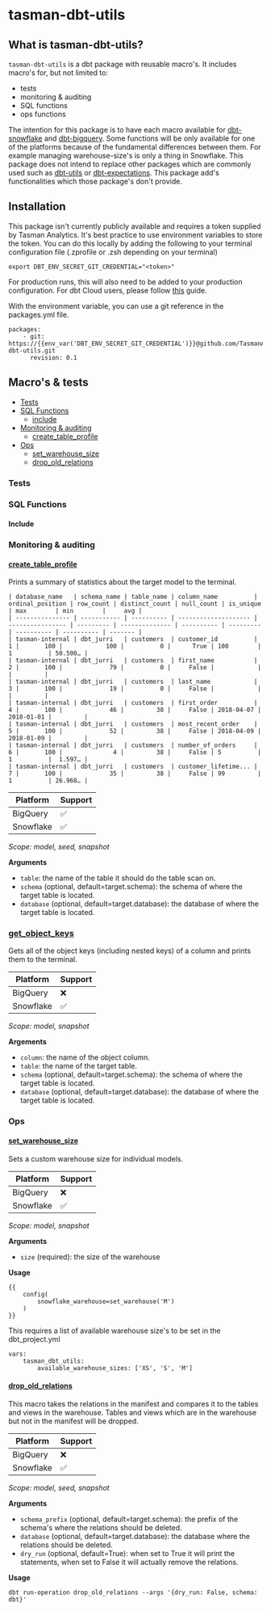 # tasman-dbt-utils

## What is tasman-dbt-utils?
`tasman-dbt-utils` is a dbt package with reusable macro's. It includes macro's for, but not limited to:
- tests
- monitoring & auditing
- SQL functions
- ops functions

The intention for this package is to have each macro available for [dbt-snowflake](https://github.com/dbt-labs/dbt-snowflake) and [dbt-bigquery](https://github.com/dbt-labs/dbt-bigquery). Some functions will be only available for one of the platforms because of the fundamental differences between them. For example managing warehouse-size's is only a thing in Snowflake. This package does not intend to replace other packages which are commonly used such as [dbt-utils](https://github.com/dbt-labs/dbt-utils) or [dbt-expectations](https://github.com/calogica/dbt-expectations). This package add's functionalities which those package's don't provide.

## Installation

This package isn't currently publicly available and requires a token supplied by Tasman Analytics. It's best practice to use environment variables to store the token. You can do this locally by adding the following to your terminal configuration file (.zprofile or .zsh depending on your terminal)

```
export DBT_ENV_SECRET_GIT_CREDENTIAL="<token>"
```

For production runs, this will also need to be added to your production configuration. For dbt Cloud users, please follow [this](https://docs.getdbt.com/docs/build/packages) guide.

With the environment variable, you can use a git reference in the packages.yml file.

```
packages:
    - git: https://{{env_var('DBT_ENV_SECRET_GIT_CREDENTIAL')}}@github.com/TasmanAnalytics/tasman-dbt-utils.git
      revision: 0.1
```

## Macro's & tests
- [Tests](#tests)
- [SQL Functions](#sql-functions)
	- [include](#include)
- [Monitoring & auditing](#monitoring--auditing)
	- [create_table_profile](#create_table_profile)
- [Ops](#ops)
	- [set_warehouse_size](#set_warehouse)
	- [drop_old_relations](#drop_old_relations)

### Tests

### SQL Functions

#### Include

### Monitoring & auditing
#### [create_table_profile](macros/create_table_profile.sql)
Prints a summary of statistics about the target model to the terminal.
```
| database_name   | schema_name | table_name | column_name          | ordinal_position | row_count | distinct_count | null_count | is_unique | max        | min        |     avg |
| --------------- | ----------- | ---------- | -------------------- | ---------------- | --------- | -------------- | ---------- | --------- | ---------- | ---------- | ------- |
| tasman-internal | dbt_jurri   | customers  | customer_id          |                1 |       100 |            100 |          0 |      True | 100        | 1          | 50.500… |
| tasman-internal | dbt_jurri   | customers  | first_name           |                2 |       100 |             79 |          0 |     False |            |            |         |
| tasman-internal | dbt_jurri   | customers  | last_name            |                3 |       100 |             19 |          0 |     False |            |            |         |
| tasman-internal | dbt_jurri   | customers  | first_order          |                4 |       100 |             46 |         38 |     False | 2018-04-07 | 2018-01-01 |         |
| tasman-internal | dbt_jurri   | customers  | most_recent_order    |                5 |       100 |             52 |         38 |     False | 2018-04-09 | 2018-01-09 |         |
| tasman-internal | dbt_jurri   | customers  | number_of_orders     |                6 |       100 |              4 |         38 |     False | 5          | 1          |  1.597… |
| tasman-internal | dbt_jurri   | customers  | customer_lifetime... |                7 |       100 |             35 |         38 |     False | 99         | 1          | 26.968… |
```

| Platform  | Support |
| --------- | ------- |
| BigQuery  | ✅      |
| Snowflake | ✅      |

_Scope: model, seed, snapshot_

**Arguments**
- `table`: the name of the table it should do the table scan on.
- `schema` (optional, default=target.schema): the schema of where the target table is located.
- `database` (optional, default=target.database): the database of where the target table is located.
 
### [get_object_keys](macros/get_object_keys.sql)
Gets all of the object keys (including nested keys) of a column and prints them to the terminal.

| Platform  | Support |
| --------- | ------- |
| BigQuery  | ❌      |
| Snowflake | ✅      |

_Scope: model, snapshot_

**Argements**
- `column`: the name of the object column.
- `table`: the name of the target table.
- `schema` (optional, default=target.schema): the schema of where the target table is located.
- `database` (optional, default=target.database): the database of where the target table is located.

### Ops
#### [set_warehouse_size](macros/set_warehouse_size.sql)
Sets a custom warehouse size for individual models.

| Platform  | Support |
| --------- | ------- |
| BigQuery  | ❌      |
| Snowflake | ✅      |

_Scope: model, snapshot_

**Arguments**
- `size` (required): the size of the warehouse

**Usage**
```
{{
    config(
        snowflake_warehouse=set_warehouse('M')
    )
}}
```
This requires a list of available warehouse size's to be set in the dbt_project.yml
```
vars:
	tasman_dbt_utils:
		available_warehouse_sizes: ['XS', 'S', 'M']
```

#### [drop_old_relations](macros/drop_old_relations.sql)
This macro takes the relations in the manifest and compares it to the tables and views in the warehouse. Tables and views which are in the warehouse but not in the manifest will be dropped.

| Platform  | Support |
| --------- | ------- |
| BigQuery  | ❌      |
| Snowflake | ✅      |

_Scope: model, seed, snapshot_

**Arguments**
- `schema_prefix` (optional, default=target.schema): the prefix of the schema's where the relations should be deleted. 
- `database` (optional, default=target.database): the database where the relations should be deleted.
- `dry_run` (optional, default=True): when set to True it will print the statements, when set to False it will actually remove the relations.

**Usage**
```
dbt run-operation drop_old_relations --args '{dry_run: False, schema: dbt}'
```